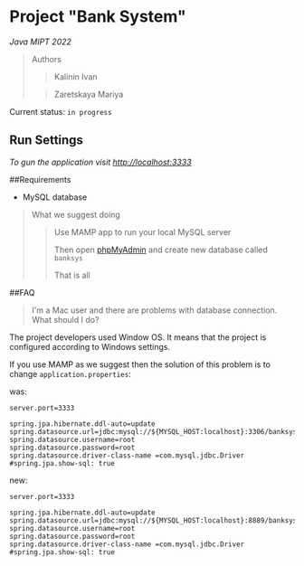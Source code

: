 # Project "Bank System"

*Java MIPT 2022*

>Authors
>>Kalinin Ivan
>
>>Zaretskaya Mariya

Current status: `in progress`

## Run Settings

*To gun the application visit [http://localhost:3333](http://localhost:3333/)*

##Requirements

- MySQL database

>What we suggest doing
> >Use MAMP app to run your local MySQL server
> >
> >Then open [phpMyAdmin](http://localhost/phpMyAdmin/sql.php) and create new database called `banksys`
> >
> >That is all

##FAQ

> I'm a Mac user and there are problems with database connection. What should I do?

The project developers used Window OS.
It means that the project is configured according to Windows settings.

If you use MAMP as we suggest then the solution of this problem is to change `application.properties`:

was:
```properties
server.port=3333

spring.jpa.hibernate.ddl-auto=update
spring.datasource.url=jdbc:mysql://${MYSQL_HOST:localhost}:3306/banksys
spring.datasource.username=root
spring.datasource.password=root
spring.datasource.driver-class-name =com.mysql.jdbc.Driver
#spring.jpa.show-sql: true
```

new:
```properties
server.port=3333

spring.jpa.hibernate.ddl-auto=update
spring.datasource.url=jdbc:mysql://${MYSQL_HOST:localhost}:8889/banksys
spring.datasource.username=root
spring.datasource.password=root
spring.datasource.driver-class-name =com.mysql.jdbc.Driver
#spring.jpa.show-sql: true
```
